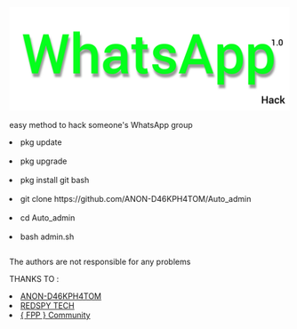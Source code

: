<img src="https://github.com/ANON-D46KPH4TOM/Auto_admin/blob/main/.img/InShot_20220601_161242746.jpg" alt="fpp_community , auto Admin WhatsApp">
<p>easy method to hack someone's WhatsApp group</p>

<table>
<li>pkg update</li>
<br>

<li>pkg upgrade</li>
<br>

<li>pkg install git bash</li>
<br>

<li>git clone https://github.com/ANON-D46KPH4TOM/Auto_admin</li>

<br>
<li>cd Auto_admin</li>

<br>
<li>bash admin.sh</li>
</table>


The authors are not responsible for any problems

<p>THANKS TO :</p>

<li><a href="https://github.com/ANON-D46KPH4TOM">ANON-D46KPH4TOM</a></li>

<li><a href="https://youtube.com/c/REDSPYTECH">REDSPY TECH</a></li>

<li><a href="https://t.me/fpp_community">{ FPP } Community </a></li>
